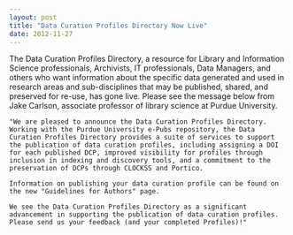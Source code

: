 ```yaml
---
layout: post
title: "Data Curation Profiles Directory Now Live"
date: 2012-11-27
---
```


The Data Curation Profiles Directory, a resource for Library and Information Science professionals, Archivists, IT professionals, Data Managers, and others who want information about the specific data generated and used in research areas and sub-disciplines that may be published, shared, and preserved for re-use, has gone live. Please see the message below from Jake Carlson, associate professor of library science at Purdue University.

    "We are pleased to announce the Data Curation Profiles Directory. Working with the Purdue University e-Pubs repository, the Data Curation Profiles Directory provides a suite of services to support the publication of data curation profiles, including assigning a DOI for each published DCP, improved visibility for profiles through inclusion in indexing and discovery tools, and a commitment to the preservation of DCPs through CLOCKSS and Portico.

    Information on publishing your data curation profile can be found on the new "Guidelines for Authors" page. 

    We see the Data Curation Profiles Directory as a significant advancement in supporting the publication of data curation profiles.  Please send us your feedback (and your completed Profiles)!"
